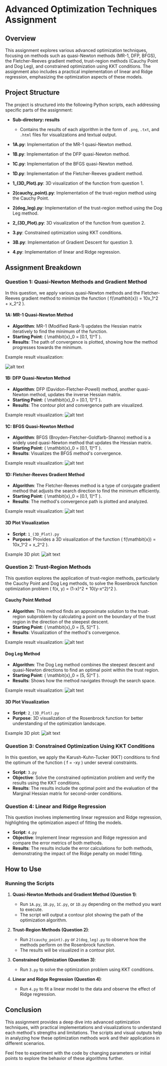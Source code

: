 # Advanced Optimization Techniques Assignment

## Overview

This assignment explores various advanced optimization techniques, focusing on methods such as quasi-Newton methods (MR-1, DFP, BFGS), the Fletcher-Reeves gradient method, trust-region methods (Cauchy Point and Dog Leg), and constrained optimization using KKT conditions. The assignment also includes a practical implementation of linear and Ridge regression, emphasizing the optimization aspects of these models.

## Project Structure

The project is structured into the following Python scripts, each addressing specific parts of the assignment:

- **Sub-directory: results**
  - Contains the results of each algorithm in the form of `.png`, `.txt`, and `.html` files for visualizations and textual output.

- **1A.py**: Implementation of the MR-1 quasi-Newton method.
- **1B.py**: Implementation of the DFP quasi-Newton method.
- **1C.py**: Implementation of the BFGS quasi-Newton method.
- **1D.py**: Implementation of the Fletcher-Reeves gradient method.
- **1_(3D_Plot).py**: 3D visualization of the function from question 1.
- **2(cauchy_point).py**: Implementation of the trust-region method using the Cauchy Point.
- **2(dog_leg).py**: Implementation of the trust-region method using the Dog Leg method.
- **2_(3D_Plot).py**: 3D visualization of the function from question 2.
- **3.py**: Constrained optimization using KKT conditions.
- **3B.py**: Implementation of Gradient Descent for question 3.
- **4.py**: Implementation of linear and Ridge regression.

## Assignment Breakdown

### Question 1: Quasi-Newton Methods and Gradient Method

In this question, we apply various quasi-Newton methods and the Fletcher-Reeves gradient method to minimize the function \( f(\mathbit{x}) = 10x_1^2 + x_2^2 \).

#### 1A: MR-1 Quasi-Newton Method

- **Algorithm**: MR-1 (Modified Rank-1) updates the Hessian matrix iteratively to find the minimum of the function.
- **Starting Point**: \( \mathbit{x}_0 = [0.1, 1]^T \).
- **Results**: The path of convergence is plotted, showing how the method progresses towards the minimum.

Example result visualization:

![alt text](https://github.com/HosseinRezaei951/Optimization_Theory_Course/blob/main/Exercises/3/results/1A_result%5B0.1,%201%5D.png)

#### 1B: DFP Quasi-Newton Method

- **Algorithm**: DFP (Davidon-Fletcher-Powell) method, another quasi-Newton method, updates the inverse Hessian matrix.
- **Starting Point**: \( \mathbit{x}_0 = [0.1, 1]^T \).
- **Results**: The contour plot and convergence path are visualized.

Example result visualization:
![alt text](https://github.com/HosseinRezaei951/Optimization_Theory_Course/blob/main/Exercises/3/results/1B_result%5B0.1,%201%5D.png)

#### 1C: BFGS Quasi-Newton Method

- **Algorithm**: BFGS (Broyden-Fletcher-Goldfarb-Shanno) method is a widely used quasi-Newton method that updates the Hessian matrix.
- **Starting Point**: \( \mathbit{x}_0 = [0.1, 1]^T \).
- **Results**: Visualizes the BFGS method's convergence.

Example result visualization:
![alt text](https://github.com/HosseinRezaei951/Optimization_Theory_Course/blob/main/Exercises/3/results/1C_result%5B0.1,%201%5D.png)

#### 1D: Fletcher-Reeves Gradient Method

- **Algorithm**: The Fletcher-Reeves method is a type of conjugate gradient method that adjusts the search direction to find the minimum efficiently.
- **Starting Point**: \( \mathbit{x}_0 = [0.1, 1]^T \).
- **Results**: The method's convergence path is plotted and analyzed.

Example result visualization:
![alt text](https://github.com/HosseinRezaei951/Optimization_Theory_Course/blob/main/Exercises/3/results/1D_result%5B0.1,%201%5D.png)

#### 3D Plot Visualization

- **Script**: `1_(3D_Plot).py`
- **Purpose**: Provides a 3D visualization of the function \( f(\mathbit{x}) = 10x_1^2 + x_2^2 \).
  
Example 3D plot:
![alt text](https://github.com/HosseinRezaei951/Optimization_Theory_Course/blob/main/Exercises/3/results/1_(3D_Plot).png)

### Question 2: Trust-Region Methods

This question explores the application of trust-region methods, particularly the Cauchy Point and Dog Leg methods, to solve the Rosenbrock function optimization problem \( f(x, y) = (1-x)^2 + 10(y-x^2)^2 \).

#### Cauchy Point Method

- **Algorithm**: This method finds an approximate solution to the trust-region subproblem by calculating a point on the boundary of the trust region in the direction of the steepest descent.
- **Starting Point**: \( \mathbit{x}_0 = [5, 5]^T \).
- **Results**: Visualization of the method's convergence.

Example result visualization:
![alt text](https://github.com/HosseinRezaei951/Optimization_Theory_Course/blob/main/Exercises/3/results/2(cauchy_point).png)

#### Dog Leg Method

- **Algorithm**: The Dog Leg method combines the steepest descent and quasi-Newton directions to find an optimal point within the trust region.
- **Starting Point**: \( \mathbit{x}_0 = [5, 5]^T \).
- **Results**: Shows how the method navigates through the search space.

Example result visualization:
![alt text](https://github.com/HosseinRezaei951/Optimization_Theory_Course/blob/main/Exercises/3/results/2(dog_leg).png)

#### 3D Plot Visualization

- **Script**: `2_(3D_Plot).py`
- **Purpose**: 3D visualization of the Rosenbrock function for better understanding of the optimization landscape.

Example 3D plot:
![alt text](https://github.com/HosseinRezaei951/Optimization_Theory_Course/blob/main/Exercises/3/results/2_(3D_Plot).png)

### Question 3: Constrained Optimization Using KKT Conditions

In this question, we apply the Karush-Kuhn-Tucker (KKT) conditions to find the optimum of the function \( f = -xy \) under several constraints.

- **Script**: `3.py`
- **Objective**: Solve the constrained optimization problem and verify the results using the KKT conditions.
- **Results**: The results include the optimal point and the evaluation of the Marginal Hessian matrix for second-order conditions.

### Question 4: Linear and Ridge Regression

This question involves implementing linear regression and Ridge regression, highlighting the optimization aspect of fitting the models.

- **Script**: `4.py`
- **Objective**: Implement linear regression and Ridge regression and compare the error metrics of both methods.
- **Results**: The results include the error calculations for both methods, demonstrating the impact of the Ridge penalty on model fitting.

## How to Use

### Running the Scripts

1. **Quasi-Newton Methods and Gradient Method (Question 1)**:
   - Run `1A.py`, `1B.py`, `1C.py`, or `1D.py` depending on the method you want to execute.
   - The script will output a contour plot showing the path of the optimization algorithm.

2. **Trust-Region Methods (Question 2)**:
   - Run `2(cauchy_point).py` or `2(dog_leg).py` to observe how the methods perform on the Rosenbrock function.
   - The results will be visualized in a contour plot.

3. **Constrained Optimization (Question 3)**:
   - Run `3.py` to solve the optimization problem using KKT conditions.

4. **Linear and Ridge Regression (Question 4)**:
   - Run `4.py` to fit a linear model to the data and observe the effect of Ridge regression.

## Conclusion

This assignment provides a deep dive into advanced optimization techniques, with practical implementations and visualizations to understand each method's strengths and limitations. The scripts and visual outputs help in analyzing how these optimization methods work and their applications in different scenarios.

Feel free to experiment with the code by changing parameters or initial points to explore the behavior of these algorithms further.